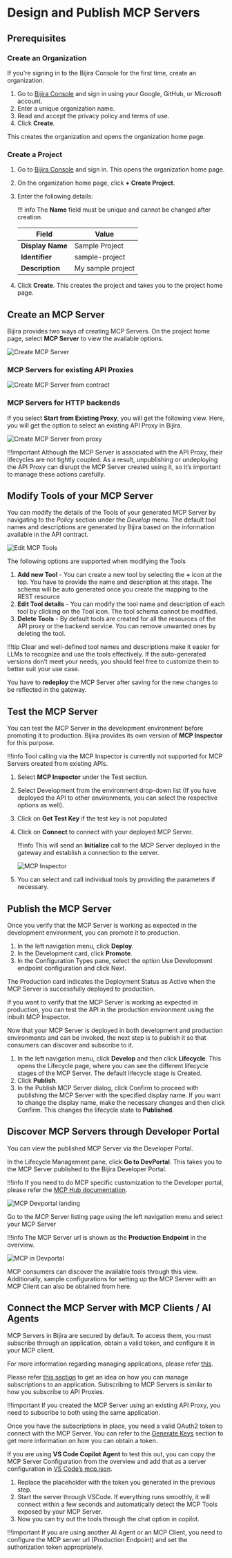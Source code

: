 # Design and Publish MCP Servers

## Prerequisites

### Create an Organization

If you're signing in to the Bijira Console for the first time, create an organization.

1. Go to [Bijira Console](https://console.bijira.dev/) and sign in using your Google, GitHub, or Microsoft account.
2. Enter a unique organization name.
3. Read and accept the privacy policy and terms of use.
4. Click **Create**.

This creates the organization and opens the organization home page.

### Create a Project

1. Go to [Bijira Console](https://console.bijira.dev/) and sign in. This opens the organization home page.
2. On the organization home page, click **+ Create Project**.
3. Enter the following details:

    !!! info
        The **Name** field must be unique and cannot be changed after creation.

    | **Field**        | **Value**         |
    | ---------------- | ----------------- |
    | **Display Name** | Sample Project    |
    | **Identifier**   | sample-project    |
    | **Description**  | My sample project |

4. Click **Create**. This creates the project and takes you to the project home page.

## Create an MCP Server

Bijira provides two ways of creating MCP Servers. On the project home page, select **MCP Server** to view the available options.

![Create MCP Server](../assets/img/introduction/mcp/mcp-create-options.png)

### MCP Servers for existing API Proxies

![Create MCP Server from contract](../assets/img/introduction/mcp/mcp-create-from-contract.png)

### MCP Servers for HTTP backends

If you select **Start from Existing Proxy**, you will get the following view. Here, you will get the option to select an existing API Proxy in Bijira.

![Create MCP Server from proxy](../assets/img/introduction/mcp/mcp-create-from-proxy.png)

!!!important
    Although the MCP Server is associated with the API Proxy, their lifecycles are not tightly coupled. As a result, unpublishing or undeploying the API Proxy can disrupt the MCP Server created using it, so it’s important to manage these actions carefully.

## Modify Tools of your MCP Server

You can modify the details of the Tools of your generated MCP Server by navigating to the *Policy* section under the *Develop* menu. The default tool names and descriptions are generated by Bijira based on the information available in the API contract.

![Edit MCP Tools](../assets/img/introduction/mcp/mcp-tools.png)

The following options are supported when modifying the Tools

1. **Add new Tool** - You can create a new tool by selecting the **+** icon at the top. You have to provide the name and description at this stage. The schema will be auto generated once  you create the mapping to the REST resource
2. **Edit Tool details** - You can modify the tool name and description of each tool by clicking on the Tool icon. The tool schema cannot be modified.
3. **Delete Tools** - By default tools are created for all the resources of the API proxy or the backend service. You can remove unwanted ones by      deleting the tool.

!!!tip
    Clear and well-defined tool names and descriptions make it easier for LLMs to recognize and use the tools effectively. If the auto-generated versions don’t meet your needs, you should feel free to customize them to better suit your use case.

You have to **redeploy** the MCP Server after saving for the new changes to be reflected in the gateway.

## Test the MCP Server

You can test the MCP Server in the development environment before promoting it to production. Bijira provides its own version of **MCP Inspector** for this purpose.

!!!info
        Tool calling via the MCP Inspector is currently not supported for MCP Servers created from existing APIs.

1. Select **MCP Inspector** under the Test section.
2. Select Development from the environment drop-down list (If you have deployed the API to other environments, you can select the respective options as well).
3. Click on **Get Test Key** if the test key is not populated
4. Click on **Connect** to connect with your deployed MCP Server.

    !!!info
        This will send an **Initialize** call to the MCP Server deployed in the gateway and establish a connection to the server.

    ![MCP Inspector](../assets/img/introduction/mcp/mcp-inspector.png)

5. You can select and call individual tools by providing the parameters if necessary.


## Publish the MCP Server

Once you verify that the MCP Server is working as expected in the development environment, you can promote it to production.

1. In the left navigation menu, click **Deploy**.
2. In the Development card, click **Promote**.
3. In the Configuration Types pane, select the option Use Development endpoint configuration and click Next.

The Production card indicates the Deployment Status as Active when the MCP Server is successfully deployed to production.

If you want to verify that the MCP Server is working as expected in production, you can test the API in the production environment using the inbuilt MCP Inspector.

Now that your MCP Server is deployed in both development and production environments and can be invoked, the next step is to publish it so that consumers can discover and subscribe to it.


1. In the left navigation menu, click **Develop** and then click **Lifecycle**. This opens the Lifecycle page, where you can see the different lifecycle stages of the MCP Server. The default lifecycle stage is Created.
2. Click **Publish**.
3. In the Publish MCP Server dialog, click Confirm to proceed with publishing the MCP Server with the specified display name. If you want to change the display name, make the necessary changes and then click Confirm. This changes the lifecycle state to **Published**.

## Discover MCP Servers through Developer Portal

You can view the published MCP Server via the Developer Portal.

In the Lifecycle Management pane, click **Go to DevPortal**. This takes you to the MCP Server published to the Bijira Developer Portal.

!!!info
    If you need to do MCP specific customization to the Developer portal, please refer the [MCP Hub documentation](./devportal-mcp-hub.md).

![MCP Devportal landing](../assets/img/introduction/mcp/mcp-devportal-landing.png)

Go to the MCP Server listing page using the left navigation menu and select your MCP Server

!!!info
    The MCP Server url is shown as the **Production Endpoint** in the overview.

![MCP in Devportal](../assets/img/introduction/mcp/mcp-devportal-overview.png)

MCP consumers can discover the available tools through this view. Additionally, sample configurations for setting up the MCP Server with an MCP Client can also be obtained from here.

## Connect the MCP Server with MCP Clients / AI Agents

MCP Servers in Bijira are secured by default. To access them, you must subscribe through an application, obtain a valid token, and configure it in your MCP client.

For more information regarding managing applications, please refer [this](../devportal/manage-applications/create-an-application.md).

Please refer [this section](../devportal/manage-subscriptions/subscribe-to-an-api.md) to get an idea on how you can manage subscriptions to an application. Subscribing to MCP Servers is similar to how you subscribe to API Proxies.

!!!important
    If you created the MCP Server using an existing API Proxy, you need to subscribe to both using the same application.

Once you have the subscriptions in place, you need a valid OAuth2 token to connect with the MCP Server. You can refer to the [Generate Keys](../devportal/consuming-services/consume-an-api-secured-with-oauth2.md#generate-keys) section to get more information on how you can obtain a token.

If you are using **VS Code Copilot Agent** to test this out, you can copy the MCP Server Configuration from the overview and add that as a server configuration in [VS Code’s mcp.json](https://code.visualstudio.com/docs/copilot/chat/mcp-servers).

1. Replace the placeholder with the token you generated in the previous step.
2. Start the server through VSCode. If everything runs smoothly, it will connect within a few seconds and automatically detect the MCP Tools exposed by your MCP Server.
3. Now you can try out the tools through the chat option in copilot.

!!!important
    If you are using another AI Agent or an MCP Client, you need to configure the MCP server url (Production Endpoint) and set the authorization token appropriately.